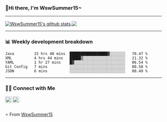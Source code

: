 ### 🌈Hi there, I'm WswSummer15~

---

<a href="https://github.com/WswSummer15/WswSummer15">
  <img align="center" src="https://github-readme-stats.vercel.app/api?username=WswSummer15&show_icons=true&include_all_commits=true&theme=radical&&count_private=true" alt="WswSummer15's github stats" />
</a>

<a href="https://github.com/WswSummer15/WswSummer15">
  <img align="center" src="https://github-readme-stats.vercel.app/api/top-langs/?username=WswSummer15&layout=compact&theme=radical" />
</a>

---

### :bar_chart: Weekly development breakdown

<!--START_SECTION:waka-->
```text
Java         15 hrs 40 mins  █████████████████▓░░░░░░░   70.47 % 
XML          4 hrs 44 mins   █████▒░░░░░░░░░░░░░░░░░░░   21.32 % 
YAML         1 hr 27 mins    █▓░░░░░░░░░░░░░░░░░░░░░░░   06.54 % 
Git Config   7 mins          ░░░░░░░░░░░░░░░░░░░░░░░░░   00.58 % 
JSON         6 mins          ░░░░░░░░░░░░░░░░░░░░░░░░░   00.49 % 
```
<!--END_SECTION:waka-->

---

### 🤝🏻 Connect with Me

<a href="https://twitter.com/WenSummer15">
  <img align="left" alt="WswSummer15 | Twitter" width="21px" src="https://raw.githubusercontent.com/WswSummer15/WswSummer15/master/assets/twitter.svg" />
</a>

<a href="https://t.me/Songwen">
  <img align="left" alt="WswSummer15 | Telegram" width="21px" src="https://raw.githubusercontent.com/WswSummer15/WswSummer15/master/assets/telegram.svg" />
</a>

<br/>
<br/>

⭐️ From [WswSummer15](https://github.com/WswSummer15)
